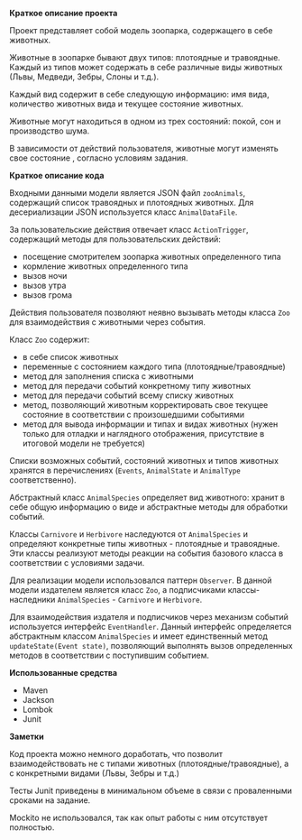 **Краткое описание проекта**

Проект представляет собой модель зоопарка, содержащего в себе животных.

Животные в зоопарке бывают двух типов: плотоядные и травоядные.
Каждый из типов может содержать в себе различные виды животных (Львы, 
Медведи, Зебры, Слоны и т.д.).

Каждый вид содержит в себе следующую информацию: имя вида, количество животных
вида и текущее состояние животных.

Животные могут находиться в одном из трех состояний: покой, сон и 
производство шума.

В зависимости от действий пользователя, животные могут изменять свое состояние
, согласно условиям задания.

**Краткое описание кода** 

Входными данными модели является JSON файл `zooAnimals`, содержащий список 
травоядных и плотоядных животных. Для десериализации JSON используется класс 
`AnimalDataFile`.

За пользовательские действия отвечает класс `ActionTrigger`, содержащий методы
для пользовательских действий:
* посещение смотрителем зоопарка животных определенного типа
* кормление животных определенного типа
* вызов ночи
* вызов утра
* вызов грома

Действия пользователя позволяют неявно вызывать методы класса `Zoo`
для взаимодействия с животными через события.

Класс `Zoo` содержит:
* в себе список животных
* переменные с состоянием каждого типа (плотоядные/травоядные) 
* метод для заполнения списка с животными
* метод для передачи событий конкретному типу животных
* метод для передачи событий всему списку животных
* метод, позволяющий животным корректировать свое текущее состояние
в соответствии с произошедшими событиями
* метод для вывода информации и типах и видах животных (нужен только
для отладки и наглядного отображения, присутствие в итоговой 
модели не требуется)

Списки возможных событий, состояний животных и типов животных хранятся в 
перечислениях (`Events`, `AnimalState` и `AnimalType` соответственно).

Абстрактный класс `AnimalSpecies` определяет вид животного: хранит в 
себе общую информацию о виде и абстрактные методы для обработки событий.

Классы `Carnivore` и `Herbivore` наследуются от `AnimalSpecies` и определяют 
конкретные типы животных - плотоядные и травоядные. Эти классы реализуют 
методы реакции на события базового класса в соответствии с условиями задачи. 

Для реализации модели использовался паттерн `Observer`. В данной модели 
издателем является класс `Zoo`, а подписчиками классы-наследники 
`AnimalSpecies` - `Carnivore` и `Herbivore`.

Для взаимодействия издателя и подписчиков через механизм событий 
используется интерфейс `EventHandler`. Данный интерфейс 
определяется абстрактным классом `AnimalSpecies` и имеет единственный метод 
`updateState(Event state)`, позволяющий выполнять вызов определенных 
методов в соответствии с поступившим событием.

**Использованные средства**

* Maven
* Jackson
* Lombok
* Junit

**Заметки**

Код проекта можно немного доработать, что позволит взаимодействовать не с 
типами животных (плотоядные/травоядные), а с конкретными видами (Львы, 
Зебры и т.д.)

Тесты Junit приведены в минимальном объеме в связи с проваленными сроками 
на задание.

Mockito не использовался, так как опыт работы с ним отсутствует полностью.
